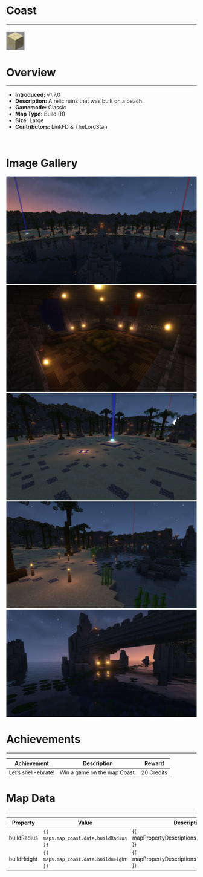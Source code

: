 # Coast

***

#### ![coasticon](../assets/icons/coast-icon.jpg)

# Overview
***
- **Introduced:** v1.7.0
- **Description:** A relic ruins that was built on a beach.
- **Gamemode:** Classic
- **Map Type:** Build (B)
- **Size:** Large
- **Contributors:** LinkFD & TheLordStan

<br />  

# Image Gallery
![Coast - Overview](../assets/maps/coast/coast-overview.jpg '')
![Coast - Middle](../assets/maps/coast/coast-middle.jpg '')
![Coast - Beacon](../assets/maps/coast/coast-beacon.jpg '')
![Coast - Flank](../assets/maps/coast/coast-flank.jpg '')
![Coast - Underbridge](../assets/maps/coast/coast-under_bridge.jpg '')

# Achievements
***

| Achievement | Description | Reward |
| ----- | ----- | ------ |
| Let’s shell-ebrate! | Win a game on the map Coast. | 20 Credits |



# Map Data
***

| Property | Value | Description |
| ----------- | ----------- | ------ |
| buildRadius |`{{ maps.map_coast.data.buildRadius }}`| {{ mapPropertyDescriptions.buildRadius.classic }} |
| buildHeight |`{{ maps.map_coast.data.buildHeight }}`| {{ mapPropertyDescriptions.buildHeight.classic }} |